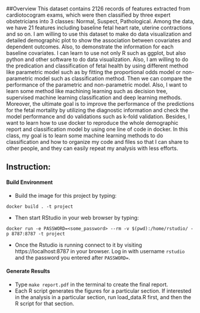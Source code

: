 


##Overview 
This dataset contains 2126 records of features extracted from cardiotocogram exams, which were then classified by three expert obstetricians into 3 classes: Normal, Suspect, Pathological. Among the data, we have 21 features including baseline fetal heart rate, uterine contractions and so on. I am willing to use this dataset to make do data visualization and detailed demographic plot to show the association between covariates and dependent outcomes.  Also, to demonstrate the information for each baseline covariates.  I can learn to use not only R such as ggplot, but also python and other software to do data visualization. Also, I am willing to do the predication and classification of fetal health by using different method like parametric model such as by fitting the proportional odds model or non-parametric model such as classification method. Then we can compare the performance of the parametric and non-parametric model. Also, I want to learn some method like machining learning such as decision tree, supervised machine learning classification and deep learning methods. Moreover, the ultimate goal is to improve the performance of the predictions for the fetal mortality by utilizing the diagnostic information and check the model performance and do validations such as k-fold validation. Besides, I want to learn how to use docker to reproduce the whole demographic report and classification model by using one line of code in docker. In this class, my goal is to learn some machine learning methods to do classification and how to organize my code and files so that I can share to other people, and they can easily repeat my analysis with less efforts. 


## Instruction:
#### Build Environment
 - Build the image for this project by typing: 
```
docker build . -t project
```
 - Then start RStudio in your web browser by typing:
```
docker run -e PASSWORD=<some_password> --rm -v $(pwd):/home/rstudio/ -p 8787:8787 -t project
```
 - Once the Rstudio is running connect to it by visiting
https://localhost:8787 in your browser. Log in with username `rstudio` and the password you entered after `PASSWORD=`.


#### Generate Results
 - Type `make report.pdf` in the terminal to create the final report.
 - Each R script generates the figures for a particular section. If interested in the analysis in a particular section, run load_data.R first, and then the R script for that section.


